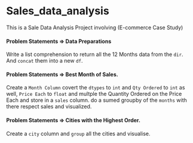 # Sales_data_analysis

This is a Sale Data Analysis Project involving (E-commerce Case Study) 

#### Problem Statements => Data Preparations

Write a list comprehension to return all the 12 Months data from the `dir`. And `concat` them into a new `df`.

#### Problem Statements => Best Month of Sales.

Create a `Month Column` covert the `dtypes` to `int` and `Qty Ordered` to `int` as well, `Price Each` to `float` and multple the Quantity Ordered on the Price Each and store in a `sales` column. do a sumed groupby of the `months` with there respect sales and visualized.

#### Problem Statements => Cities with the Highest Order.

Create a `city` column and `group` all the cities and visualise.

